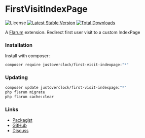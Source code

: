 # FirstVisitIndexPage

![License](https://img.shields.io/badge/license-MIT-blue.svg) [![Latest Stable Version](https://img.shields.io/packagist/v/justoverclock/first-visit-indexpage.svg)](https://packagist.org/packages/justoverclock/first-visit-indexpage) [![Total Downloads](https://img.shields.io/packagist/dt/justoverclock/first-visit-indexpage.svg)](https://packagist.org/packages/justoverclock/first-visit-indexpage)

A [Flarum](http://flarum.org) extension. Redirect first user visit to a custom IndexPage

### Installation

Install with composer:

```sh
composer require justoverclock/first-visit-indexpage:"*"
```

### Updating

```sh
composer update justoverclock/first-visit-indexpage:"*"
php flarum migrate
php flarum cache:clear
```

### Links

- [Packagist](https://packagist.org/packages/justoverclock/first-visit-indexpage)
- [GitHub](https://github.com/justoverclock/first-visit-indexpage)
- [Discuss](https://discuss.flarum.org/d/PUT_DISCUSS_SLUG_HERE)
